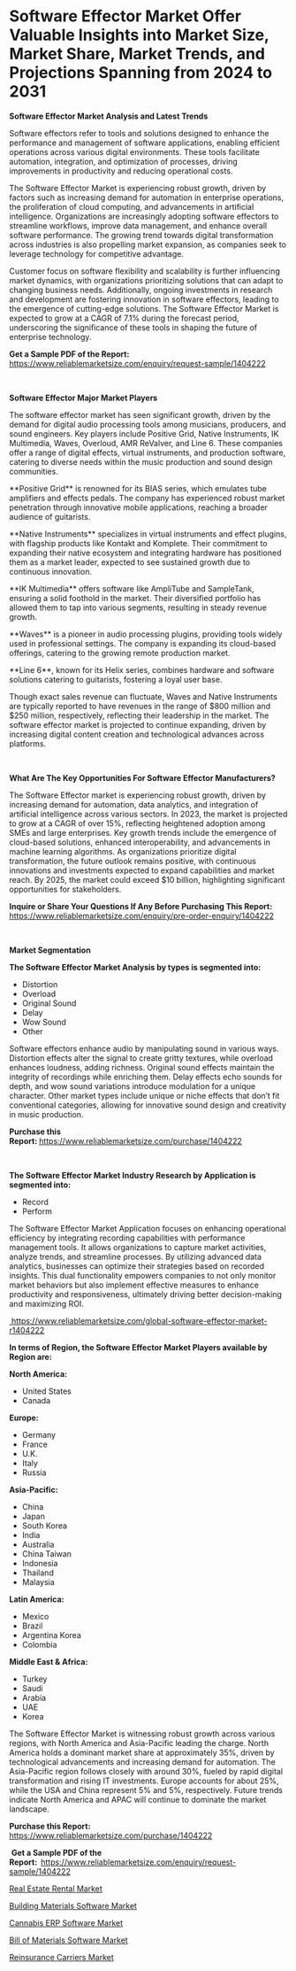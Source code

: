 <p><h1>Software Effector Market Offer Valuable Insights into Market Size, Market Share, Market Trends, and Projections Spanning from 2024 to 2031</h1></p><p><strong>Software Effector Market Analysis and Latest Trends</strong></p>
<p><p>Software effectors refer to tools and solutions designed to enhance the performance and management of software applications, enabling efficient operations across various digital environments. These tools facilitate automation, integration, and optimization of processes, driving improvements in productivity and reducing operational costs.</p><p>The Software Effector Market is experiencing robust growth, driven by factors such as increasing demand for automation in enterprise operations, the proliferation of cloud computing, and advancements in artificial intelligence. Organizations are increasingly adopting software effectors to streamline workflows, improve data management, and enhance overall software performance. The growing trend towards digital transformation across industries is also propelling market expansion, as companies seek to leverage technology for competitive advantage.</p><p>Customer focus on software flexibility and scalability is further influencing market dynamics, with organizations prioritizing solutions that can adapt to changing business needs. Additionally, ongoing investments in research and development are fostering innovation in software effectors, leading to the emergence of cutting-edge solutions. The Software Effector Market is expected to grow at a CAGR of 7.1% during the forecast period, underscoring the significance of these tools in shaping the future of enterprise technology.</p></p>
<p><strong>Get a Sample PDF of the Report:&nbsp;</strong> <a href="https://www.reliablemarketsize.com/enquiry/request-sample/1404222?utm_campaign=1259&utm_medium=2&utm_source=Github&utm_content=ia&utm_term=23102024&utm_id=software-effector">https://www.reliablemarketsize.com/enquiry/request-sample/1404222</a></p>
<p>&nbsp;</p>
<p><strong>Software Effector Major Market Players</strong></p>
<p><p>The software effector market has seen significant growth, driven by the demand for digital audio processing tools among musicians, producers, and sound engineers. Key players include Positive Grid, Native Instruments, IK Multimedia, Waves, Overloud, AMR ReValver, and Line 6. These companies offer a range of digital effects, virtual instruments, and production software, catering to diverse needs within the music production and sound design communities.</p><p>**Positive Grid** is renowned for its BIAS series, which emulates tube amplifiers and effects pedals. The company has experienced robust market penetration through innovative mobile applications, reaching a broader audience of guitarists. </p><p>**Native Instruments** specializes in virtual instruments and effect plugins, with flagship products like Kontakt and Komplete. Their commitment to expanding their native ecosystem and integrating hardware has positioned them as a market leader, expected to see sustained growth due to continuous innovation.</p><p>**IK Multimedia** offers software like AmpliTube and SampleTank, ensuring a solid foothold in the market. Their diversified portfolio has allowed them to tap into various segments, resulting in steady revenue growth.</p><p>**Waves** is a pioneer in audio processing plugins, providing tools widely used in professional settings. The company is expanding its cloud-based offerings, catering to the growing remote production market.</p><p>**Line 6**, known for its Helix series, combines hardware and software solutions catering to guitarists, fostering a loyal user base.</p><p>Though exact sales revenue can fluctuate, Waves and Native Instruments are typically reported to have revenues in the range of $800 million and $250 million, respectively, reflecting their leadership in the market. The software effector market is projected to continue expanding, driven by increasing digital content creation and technological advances across platforms.</p></p>
<p>&nbsp;</p>
<p><strong>What Are The Key Opportunities For Software Effector Manufacturers?</strong></p>
<p><p>The Software Effector market is experiencing robust growth, driven by increasing demand for automation, data analytics, and integration of artificial intelligence across various sectors. In 2023, the market is projected to grow at a CAGR of over 15%, reflecting heightened adoption among SMEs and large enterprises. Key growth trends include the emergence of cloud-based solutions, enhanced interoperability, and advancements in machine learning algorithms. As organizations prioritize digital transformation, the future outlook remains positive, with continuous innovations and investments expected to expand capabilities and market reach. By 2025, the market could exceed $10 billion, highlighting significant opportunities for stakeholders.</p></p>
<p><strong>Inquire or Share Your Questions If Any Before Purchasing This Report:</strong> <a href="https://www.reliablemarketsize.com/enquiry/pre-order-enquiry/1404222?utm_campaign=1259&utm_medium=2&utm_source=Github&utm_content=ia&utm_term=23102024&utm_id=software-effector">https://www.reliablemarketsize.com/enquiry/pre-order-enquiry/1404222</a></p>
<p>&nbsp;</p>
<p><strong>Market Segmentation</strong></p>
<p><strong>The Software Effector Market Analysis by types is segmented into:</strong></p>
<p><ul><li>Distortion</li><li>Overload</li><li>Original Sound</li><li>Delay</li><li>Wow Sound</li><li>Other</li></ul></p>
<p><p>Software effectors enhance audio by manipulating sound in various ways. Distortion effects alter the signal to create gritty textures, while overload enhances loudness, adding richness. Original sound effects maintain the integrity of recordings while enriching them. Delay effects echo sounds for depth, and wow sound variations introduce modulation for a unique character. Other market types include unique or niche effects that don’t fit conventional categories, allowing for innovative sound design and creativity in music production.</p></p>
<p><strong>Purchase this Report:&nbsp;</strong><a href="https://www.reliablemarketsize.com/purchase/1404222?utm_campaign=1259&utm_medium=2&utm_source=Github&utm_content=ia&utm_term=23102024&utm_id=software-effector">https://www.reliablemarketsize.com/purchase/1404222</a></p>
<p>&nbsp;</p>
<p><strong>The Software Effector Market Industry Research by Application is segmented into:</strong></p>
<p><ul><li>Record</li><li>Perform</li></ul></p>
<p><p>The Software Effector Market Application focuses on enhancing operational efficiency by integrating recording capabilities with performance management tools. It allows organizations to capture market activities, analyze trends, and streamline processes. By utilizing advanced data analytics, businesses can optimize their strategies based on recorded insights. This dual functionality empowers companies to not only monitor market behaviors but also implement effective measures to enhance productivity and responsiveness, ultimately driving better decision-making and maximizing ROI.</p></p>
<p><a href="https://www.reliablemarketsize.com/global-software-effector-market-r1404222?utm_campaign=1259&utm_medium=2&utm_source=Github&utm_content=ia&utm_term=23102024&utm_id=software-effector">&nbsp;https://www.reliablemarketsize.com/global-software-effector-market-r1404222</a></p>
<p><strong>In terms of Region, the Software Effector Market Players available by Region are:</strong></p>
<p>
    <p> <strong> North America: </strong>
        <ul>
            <li>United States</li>
            <li>Canada</li>
        </ul>
        </p> 
    <p> <strong> Europe: </strong>
        <ul>
            <li>Germany</li>
            <li>France</li>
            <li>U.K.</li>
            <li>Italy</li>
            <li>Russia</li>
        </ul>
        </p> 
    <p> <strong> Asia-Pacific: </strong>
        <ul>
            <li>China</li>
            <li>Japan</li>
            <li>South Korea</li>
            <li>India</li>
            <li>Australia</li>
            <li>China Taiwan</li>
            <li>Indonesia</li>
            <li>Thailand</li>
            <li>Malaysia</li>
        </ul>
        </p> 
    <p> <strong> Latin America: </strong>
        <ul>
            <li>Mexico</li>
            <li>Brazil</li>
            <li>Argentina Korea</li>
            <li>Colombia</li>
        </ul>
        </p> 
    <p> <strong> Middle East & Africa: </strong>
        <ul>
            <li>Turkey</li>
            <li>Saudi</li>
            <li>Arabia</li>
            <li>UAE</li>
            <li>Korea</li>
        </ul>
    </p>
    </p>
<p><p>The Software Effector Market is witnessing robust growth across various regions, with North America and Asia-Pacific leading the charge. North America holds a dominant market share at approximately 35%, driven by technological advancements and increasing demand for automation. The Asia-Pacific region follows closely with around 30%, fueled by rapid digital transformation and rising IT investments. Europe accounts for about 25%, while the USA and China represent 5% and 5%, respectively. Future trends indicate North America and APAC will continue to dominate the market landscape.</p></p>
<p><strong>Purchase this Report: </strong><a href="https://www.reliablemarketsize.com/purchase/1404222?utm_campaign=1259&utm_medium=2&utm_source=Github&utm_content=ia&utm_term=23102024&utm_id=software-effector">https://www.reliablemarketsize.com/purchase/1404222</a></p>
<p>&nbsp;<strong>Get a Sample PDF of the Report:&nbsp;&nbsp;</strong><a href="https://www.reliablemarketsize.com/enquiry/request-sample/1404222?utm_campaign=1259&utm_medium=2&utm_source=Github&utm_content=ia&utm_term=23102024&utm_id=software-effector">https://www.reliablemarketsize.com/enquiry/request-sample/1404222</a></p>
<p><strong></strong></p>
<p><p><a href="https://github.com/annicecos4/Market-Research-Report-List-1/blob/main/real-estate-rental-market.md?utm_campaign=1259&utm_medium=2&utm_source=Github&utm_content=ia&utm_term=23102024&utm_id=software-effector">Real Estate Rental Market</a></p><p><a href="https://www.linkedin.com/pulse/building-materials-software-market-size-share-analysis-growth-tqylc?utm_campaign=1259&utm_medium=2&utm_source=Github&utm_content=ia&utm_term=23102024&utm_id=software-effector">Building Materials Software Market</a></p><p><a href="https://www.linkedin.com/pulse/cannabis-erp-software-industry-forecast-market-shifts-strategic-wafwc?utm_campaign=1259&utm_medium=2&utm_source=Github&utm_content=ia&utm_term=23102024&utm_id=software-effector">Cannabis ERP Software Market</a></p><p><a href="https://www.linkedin.com/pulse/insights-bill-materials-software-industry-market-financial-bmioc?utm_campaign=1259&utm_medium=2&utm_source=Github&utm_content=ia&utm_term=23102024&utm_id=software-effector">Bill of Materials Software Market</a></p><p><a href="https://github.com/guneycigdem35/Market-Research-Report-List-5/blob/main/reinsurance-carriers-market.md?utm_campaign=1259&utm_medium=2&utm_source=Github&utm_content=ia&utm_term=23102024&utm_id=software-effector">Reinsurance Carriers Market</a></p></p>